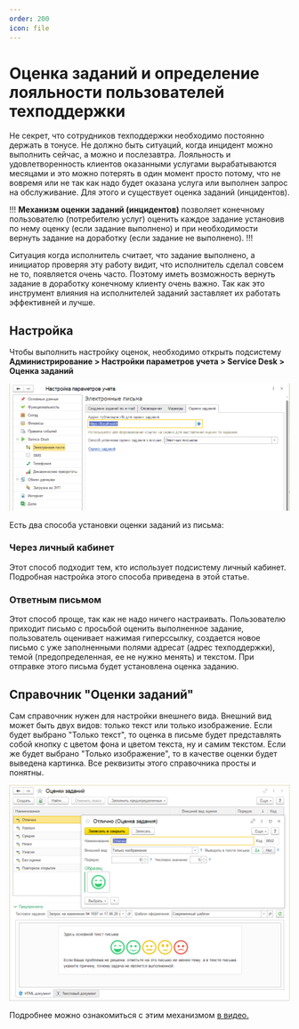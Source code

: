 ```yaml
---
order: 200
icon: file
---
```


# Оценка заданий и определение лояльности пользователей техподдержки

Не секрет, что сотрудников техподдержки необходимо постоянно держать в тонусе. Не должно быть ситуаций, когда инцидент можно выполнить сейчас, а можно и послезавтра.
Лояльность и удовлетворенность клиентов оказанными услугами вырабатываются месяцами и это можно потерять в один момент просто потому, что не вовремя или не так как надо будет оказана услуга или выполнен запрос на обслуживание.
Для этого и существует оценка заданий (инцидентов).

!!!
**Механизм оценки заданий (инцидентов)** позволяет конечному пользователю (потребителю услуг) оценить каждое задание установив по нему оценку (если задание выполнено) и при необходимости вернуть задание на доработку (если задание не выполнено).
!!!

Ситуация когда исполнитель считает, что задание выполнено, а инициатор проверяя эту работу видит, что исполнитель сделал совсем не то, появляется очень часто. Поэтому иметь возможность вернуть задание в доработку конечному клиенту очень важно. Так как это инструмент влияния на исполнителей заданий заставляет их работать эффективней и лучше.

## Настройка

Чтобы выполнить настройку оценок, необходимо открыть подсистему **Администрирование > Настройки параметров учета > Service Desk > Оценка заданий**

![01_ОценкаЗаданийИОпределенияЛоялности](static/01_ОценкаЗаданийИОпределенияЛоялности.png)

Есть два способа установки оценки заданий из письма:

### Через личный кабинет

Этот способ подходит тем, кто использует подсистему личный кабинет. Подробная настройка этого способа приведена в этой статье.

### Ответным письмом

Этот способ проще, так как не надо ничего настраивать. Пользователю приходит письмо с просьбой оценить выполненное задание, пользователь оценивает нажимая гиперссылку, создается новое письмо с уже заполненными полями адресат (адрес техподдержки), темой (предопределенная, ее не нужно менять) и текстом.
При отправке этого письма будет установлена оценка заданию.

## Справочник "Оценки заданий"

Сам справочник нужен для настройки внешнего вида. Внешний вид может быть двух видов: только текст или только изображение. Если будет выбрано "Только текст", то оценка в письме будет представлять собой кнопку с цветом фона и цветом текста, ну и самим текстом. Если же будет выбрано "Только изображение", то в качестве оценки будет выведена картинка.
Все реквизиты этого справочника просты и понятны.

![02_ОценкаЗаданийИОпределенияЛоялности](static/02_ОценкаЗаданийИОпределенияЛоялности.png)

Подробнее можно ознакомиться с этим механизмом [в видео.](https://youtu.be/Hn07tk_mvXU)